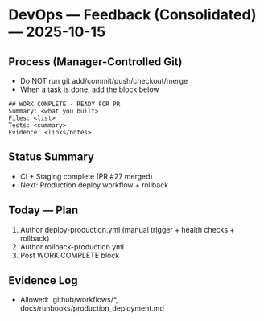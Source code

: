 # DevOps — Feedback (Consolidated) — 2025-10-15

## Process (Manager-Controlled Git)

- Do NOT run git add/commit/push/checkout/merge
- When a task is done, add the block below

```
## WORK COMPLETE - READY FOR PR
Summary: <what you built>
Files: <list>
Tests: <summary>
Evidence: <links/notes>
```

## Status Summary

- CI + Staging complete (PR #27 merged)
- Next: Production deploy workflow + rollback

## Today — Plan

1. Author deploy-production.yml (manual trigger + health checks + rollback)
2. Author rollback-production.yml
3. Post WORK COMPLETE block

## Evidence Log

- Allowed: .github/workflows/\*, docs/runbooks/production_deployment.md

